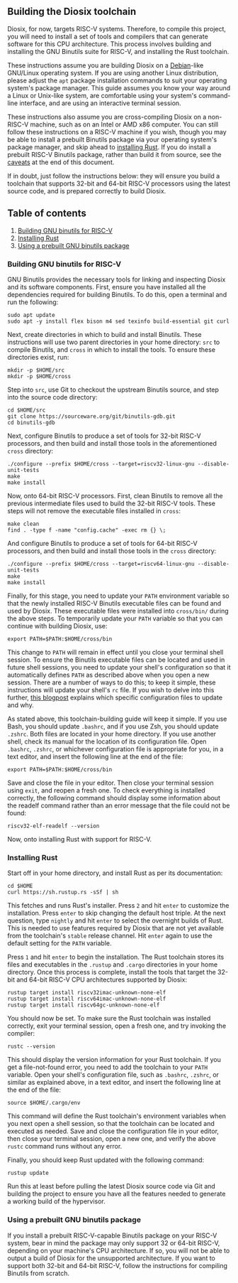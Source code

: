 ## Building the Diosix toolchain

Diosix, for now, targets RISC-V systems. Therefore, to compile this project, you will need to install a set of tools and compilers that can generate software for this CPU architecture. This process involves building and installing the GNU Binutils suite for RISC-V, and installing the Rust toolchain.

These instructions assume you are building Diosix on a [Debian](https://www.debian.org/)-like GNU/Linux operating system. If you are using another Linux distribution, please adjust the `apt` package installation commands to suit your operating system's package manager. This guide assumes you know your way around a Linux or Unix-like system, are comfortable using your system's command-line interface, and are using an interactive terminal session.

These instructions also assume you are cross-compiling Diosix on a non-RISC-V machine, such as on an Intel or AMD x86 computer. You can still follow these instructions on a RISC-V machine if you wish, though you may be able to install a prebuilt Binutils package via your operating system's package manager, and skip ahead to [installing Rust](#rust). If you do install a prebuilt RISC-V Binutils package, rather than build it from source, see the [caveats](#prebuilt) at the end of this document.

If in doubt, just follow the instructions below: they will ensure you build a toolchain that supports 32-bit and 64-bit RISC-V processors using the latest source code, and is prepared correctly to build Diosix.

## Table of contents

1. [Building GNU binutils for RISC-V](#binutils)
1. [Installing Rust](#rust)
1. [Using a prebuilt GNU binutils package](#prebuilt)

### Building GNU binutils for RISC-V <a name="binutils"></a>

GNU Binutils provides the necessary tools for linking and inspecting Diosix and its software components. First, ensure you have installed all the dependencies required for building Binutils. To do this, open a terminal and run the following:

```
sudo apt update
sudo apt -y install flex bison m4 sed texinfo build-essential git curl
```

Next, create directories in which to build and install Binutils. These instructions will use two parent directories in your home directory: `src` to compile Binutils, and `cross` in which to install the tools. To ensure these directories exist, run:

```
mkdir -p $HOME/src
mkdir -p $HOME/cross
```

Step into `src`, use Git to checkout the upstream Binutils source, and step into the source code directory:

```
cd $HOME/src
git clone https://sourceware.org/git/binutils-gdb.git
cd binutils-gdb
```

Next, configure Binutils to produce a set of tools for 32-bit RISC-V processors, and then build and install those tools in the aforementioned `cross` directory:

```
./configure --prefix $HOME/cross --target=riscv32-linux-gnu --disable-unit-tests
make
make install
```

Now, onto 64-bit RISC-V processors. First, clean Binutils to remove all the previous intermediate files used to build the 32-bit RISC-V tools. These steps will not remove the executable files installed in `cross`:

```
make clean
find . -type f -name "config.cache" -exec rm {} \;
```

And configure Binutils to produce a set of tools for 64-bit RISC-V processors, and then build and install those tools in the `cross` directory:

```
./configure --prefix $HOME/cross --target=riscv64-linux-gnu --disable-unit-tests
make
make install
```

Finally, for this stage, you need to update your `PATH` environment variable so that the newly installed RISC-V Binutils executable files can be found and used by Diosix. These executable files were installed into `cross/bin/` during the above steps. To temporarily update your `PATH` variable so that you can continue with building Diosix, use:

```
export PATH=$PATH:$HOME/cross/bin
```

This change to `PATH` will remain in effect until you close your terminal shell session. To ensure the Binutils executable files can be located and used in future shell sessions, you need to update your shell's configuration so that it automatically defines `PATH` as described above when you open a new session. There are a number of ways to do this; to keep it simple, these instructions will update your shell's `rc` file. If you wish to delve into this further, [this blogpost](https://shreevatsa.wordpress.com/2008/03/30/zshbash-startup-files-loading-order-bashrc-zshrc-etc/) explains which specific configuration files to update and why.

As stated above, this toolchain-building guide will keep it simple. If you use Bash, you should update `.bashrc`, and if you use Zsh, you should update `.zshrc`. Both files are located in your home directory. If you use another shell, check its manual for the location of its configuration file. Open `.bashrc`, `.zshrc`, or whichever configuration file is appropriate for you, in a text editor, and insert the following line at the end of the file:

```
export PATH=$PATH:$HOME/cross/bin
```

Save and close the file in your editor. Then close your terminal session using `exit`, and reopen a fresh one. To check everything is installed correctly, the following command should display some information about the readelf command rather than an error message that the file could not be found:

```
riscv32-elf-readelf --version
```

Now, onto installing Rust with support for RISC-V.

### Installing Rust <a name="rust"></a>

Start off in your home directory, and install Rust as per its documentation:

```
cd $HOME
curl https://sh.rustup.rs -sSf | sh
```

This fetches and runs Rust's installer. Press `2` and hit `enter` to customize the installation. Press `enter` to skip changing the default host triple. At the next question, type `nightly` and hit `enter` to select the overnight builds of Rust. This is needed to use features required by Diosix that are not yet available from the toolchain's `stable` release channel. Hit `enter` again to use the default setting for the `PATH` variable.

Press `1` and hit `enter` to begin the installation. The Rust toolchain stores its files and executables in the `.rustup` and `.cargo` directories in your home directory. Once this process is complete, install the tools that target the 32-bit and 64-bit RISC-V CPU architectures supported by Diosix:

```
rustup target install riscv32imac-unknown-none-elf
rustup target install riscv64imac-unknown-none-elf
rustup target install riscv64gc-unknown-none-elf
```

You should now be set. To make sure the Rust toolchain was installed correctly, exit your terminal session, open a fresh one, and try invoking the compiler:

```
rustc --version
```

This should display the version information for your Rust toolchain. If you get a file-not-found error, you need to add the toolchain to your `PATH` variable. Open your shell's configuration file, such as `.bashrc`, `.zshrc`, or similar as explained above, in a text editor, and insert the following line at the end of the file:

```
source $HOME/.cargo/env
```

This command will define the Rust toolchain's environment variables when you next open a shell session, so that the toolchain can be located and executed as needed. Save and close the configuration file in your editor, then close your terminal session, open a new one, and verify the above `rustc` command runs without any error.

Finally, you should keep Rust updated with the following command:

```
rustup update
```

Run this at least before pulling the latest Diosix source code via Git and building the project to ensure you have all the features needed to generate a working build of the hypervisor.

### Using a prebuilt GNU binutils package <a name="prebuilt"></a>

If you install a prebuilt RISC-V-capable Binutils package on your RISC-V system, bear in mind the package may only support 32 or 64-bit RISC-V, depending on your machine's CPU architecture. If so, you will not be able to output a build of Diosix for the unsupported architecture. If you want to support both 32-bit and 64-bit RISC-V, follow the instructions for compiling Binutils from scratch.
